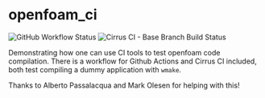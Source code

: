 # openfoam_ci
![GitHub Workflow Status](https://img.shields.io/github/actions/workflow/status/timofeymukha/openfoam_ci/main.yaml?label=Github%20Actions)
![Cirrus CI - Base Branch Build Status](https://img.shields.io/cirrus/github/timofeymukha/openfoam_ci?label=Cirrus%20CI)


Demonstrating how one can use CI tools to test openfoam code compilation.
There is a workflow for Github Actions and Cirrus CI included, both test compiling a dummy application with `wmake`.

Thanks to Alberto Passalacqua and Mark Olesen for helping with this!

